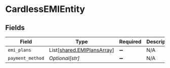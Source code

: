 # CardlessEMIEntity


## Fields

| Field                                                              | Type                                                               | Required                                                           | Description                                                        | Example                                                            |
| ------------------------------------------------------------------ | ------------------------------------------------------------------ | ------------------------------------------------------------------ | ------------------------------------------------------------------ | ------------------------------------------------------------------ |
| `emi_plans`                                                        | List[[shared.EMIPlansArray](../../models/shared/emiplansarray.md)] | :heavy_minus_sign:                                                 | N/A                                                                |                                                                    |
| `payment_method`                                                   | *Optional[str]*                                                    | :heavy_minus_sign:                                                 | N/A                                                                | idfc                                                               |